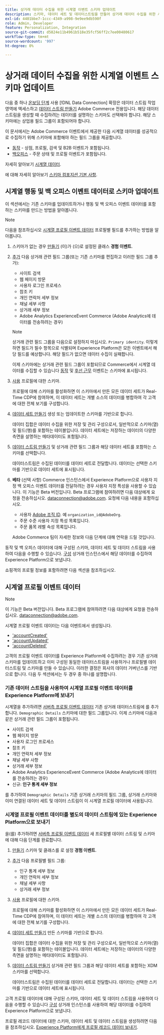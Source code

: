 ```yaml
---
title: 상거래 데이터 수집을 위한 시계열 이벤트 스키마 업데이트
description: 스키마, 데이터 세트 및 데이터스트림을 만들어 상거래 데이터 수집을 위한 시계열 이벤트 데이터를 수집하고 전송하는 방법에 대해 알아봅니다.
exl-id: 4401bbe7-1ccc-4349-a998-9e9ee9db590f
role: Admin, Developer
feature: Personalization, Integration
source-git-commit: d5824e11b4961b518e35fcf56ff2c7ee00480617
workflow-type: tm+mt
source-wordcount: '997'
ht-degree: 0%

---
```


# 상거래 데이터 수집을 위한 시계열 이벤트 스키마 업데이트

다음 중 하나 [온보딩 단계](overview.md#onboarding-steps) 사용 [!DNL Data Connection] 확장은 데이터 스트림 작업 영역에 액세스하고 [데이터 스트림 만들기](https://experienceleague.adobe.com/docs/experience-platform/datastreams/overview.html) Adobe Commerce 전용입니다. 해당 데이터 스트림을 생성할 때 수집하려는 데이터를 설명하는 스키마도 선택해야 합니다. 해당 스키마에는 상업용 필드 그룹이 포함되어야 합니다.

이 문서에서는 Adobe Commerce 이벤트에서 제공한 다음 시계열 데이터를 성공적으로 수집하기 위해 스키마에 포함해야 하는 필드 그룹을 제공합니다.

- [동작](events.md) - 상점, 프로필, 검색 및 B2B 이벤트가 포함됩니다.
- [백오피스](events-backoffice.md) - 주문 상태 및 프로필 이벤트가 포함됩니다.

자세히 알아보기 [시계열 데이터](data-ingestion.md).

에 대해 자세히 알아보기 [스키마 컴포지션 기본 사항](https://experienceleague.adobe.com/docs/experience-platform/xdm/schema/composition.html).

## 시계열 행동 및 백 오피스 이벤트 데이터로 스키마 업데이트

이 섹션에서는 기존 스키마를 업데이트하거나 행동 및 백 오피스 이벤트 데이터를 포함하는 스키마를 만드는 방법을 알아봅니다.

>[!NOTE]
>
>다음을 참조하십시오 [시계열 프로필 이벤트 데이터](#time-series-profile-event-data) 프로필별 필드를 추가하는 방법을 알아봅니다.

1. 스키마가 없는 경우 [만들기](https://experienceleague.adobe.com/docs/experience-platform/xdm/ui/resources/schemas.html#create) (이)가 (으)로 설정된 클래스 **경험 이벤트**.

1. [추가](https://experienceleague.adobe.com/docs/experience-platform/xdm/ui/resources/schemas.html#add-field-groups) 다음 상거래 관련 필드 그룹(또는 기존 스키마를 편집하고 이러한 필드 그룹 추가):

   - 사이트 검색
   - 웹 페이지 방문
   - 사용자 로그인 프로세스
   - 참조 키
   - 개인 연락처 세부 정보
   - 채널 세부 사항
   - 상거래 세부 정보
   - Adobe Analytics ExperienceEvent Commerce (Adobe Analytics에 데이터를 전송하려는 경우)

   >[!NOTE]
   >
   > 상거래 관련 필드 그룹을 다음으로 설정하지 마십시오. `Primary identity`. 이렇게 하면 필드가 필수 항목으로 식별되며 Experience Platform은 모든 이벤트에서 해당 필드를 예상합니다. 해당 필드가 없으면 데이터 수집이 실패합니다.

   이제 스키마에는 상거래 관련 필드 그룹이 포함되므로 Commerce에서 시계열 데이터를 수집할 수 있습니다 [동작](events.md) 및 [후선 근무](events-backoffice.md) 이벤트는 스키마에 표시됩니다.

1. [사용](https://experienceleague.adobe.com/docs/experience-platform/xdm/ui/resources/schemas.html#profile) 프로필에 대한 스키마.

   프로필에 대해 스키마를 활성화하면 이 스키마에서 만든 모든 데이터 세트가 Real-Time CDP에 참여하며, 이 데이터 세트는 개별 소스의 데이터를 병합하여 각 고객에 대한 전체 보기를 구성합니다.

1. [데이터 세트 만들기](https://experienceleague.adobe.com/docs/platform-learn/implement-mobile-sdk/experience-cloud/platform.html#create-a-dataset) 생성 또는 업데이트한 스키마를 기반으로 합니다.

   데이터 집합은 데이터 수집을 위한 저장 및 관리 구성으로서, 일반적으로 스키마(열) 및 필드(행)를 포함하는 테이블입니다. 데이터 세트에는 저장하는 데이터의 다양한 측면을 설명하는 메타데이터도 포함됩니다.

1. [데이터 스트림 만들기](https://experienceleague.adobe.com/docs/experience-platform/datastreams/overview.html) 및 상거래 관련 필드 그룹과 해당 데이터 세트를 포함하는 스키마를 선택합니다.

   데이터스트림은 수집된 데이터를 데이터 세트로 전달합니다. 데이터는 선택한 스키마를 기반으로 데이터 세트에 표시됩니다.

1. **베타** (선택 사항) Commerce 인스턴스에서 Experience Platform으로 사용자 지정 백 오피스 이벤트 데이터를 전달하려는 경우 사용자 지정 특성을 사용할 수 있습니다. 이 기능은 Beta 버전입니다. Beta 프로그램에 참여하려면 다음 대상에게 요청을 전송하십시오. [dataconnection@adobe.com](mailto:dataconnection@adobe.com). 요청에 다음 내용을 포함하십시오.

   - 사용자 [Adobe 조직 ID](https://experienceleague.adobe.com/docs/core-services/interface/administration/organizations.html#concept_EA8AEE5B02CF46ACBDAD6A8508646255). 예 `organization_id@AdobeOrg`.
   - 주문 수준 사용자 지정 특성 목록입니다.
   - 주문 품목 레벨 속성 목록입니다.

   Adobe Commerce 팀이 자세한 정보와 다음 단계에 대해 연락을 드릴 것입니다.

동작 및 백 오피스 데이터에 대해 구성된 스키마, 데이터 세트 및 데이터 스트림을 사용하여 다음을 수행할 수 있습니다. [구성](connect-data.md#data-collection) 상거래 인스턴스에서 해당 데이터를 수집하여 Experience Platform으로 보냅니다.

쇼핑객의 프로필 정보를 포함하려면 다음 섹션을 참조하십시오.

## 시계열 프로필 이벤트 데이터

>[!NOTE]
>
>이 기능은 Beta 버전입니다. Beta 프로그램에 참여하려면 다음 대상에게 요청을 전송하십시오. [dataconnection@adobe.com](mailto:dataconnection@adobe.com).

시계열 프로필 이벤트 데이터는 다음 이벤트에서 생성됩니다.

- [&#39;accountCreated&#39;](events-backoffice.md#accountcreated)
- [&#39;accountUpdated&#39;](events-backoffice.md#accountupdated)
- [&#39;accountDeleted&#39;](events-backoffice.md#accountdeleted)

고객의 프로필 이벤트 데이터를 Experience Platform에 수집하려는 경우 기존 상거래 스키마를 업데이트하고 이미 구성된 동일한 데이터스트림을 사용하거나 프로필별 데이터스트림 및 스키마를 만들 수 있습니다. 이러한 결정은 회사의 데이터 거버넌스를 기반으로 합니다. 다음 두 섹션에서는 두 경우 중 하나를 설명합니다.

### 기존 데이터 스트림을 사용하여 시계열 프로필 이벤트 데이터를 Experience Platform에 보내기

시계열을 추가하려면 [서버측 프로필 이벤트 데이터](events-backoffice.md#customer-profile-events-server-side) 기존 상거래 데이터스트림에 를 추가합니다. `Demographic Details` 스키마에 대한 필드 그룹입니다. 이제 스키마에 다음과 같은 상거래 관련 필드 그룹이 포함됩니다.

- 사이트 검색
- 웹 페이지 방문
- 사용자 로그인 프로세스
- 참조 키
- 개인 연락처 세부 정보
- 채널 세부 사항
- 상거래 세부 정보
- Adobe Analytics ExperienceEvent Commerce (Adobe Analytics에 데이터를 전송하려는 경우)
- 신규: **인구 통계 세부 정보**

를 추가하여 `Demographic Details` 기존 상거래 스키마의 필드 그룹, 상거래 스키마와 이미 연결된 데이터 세트 및 데이터 스트림이 이 시계열 프로필 데이터에 사용됩니다.

### 시계열 프로필 이벤트 데이터를 별도의 데이터 스트림에 있는 Experience Platform으로 보내기

을(를) 추가하려면 [서버측 프로필 이벤트 데이터](events-backoffice.md#customer-profile-events-server-side) 새 프로필별 데이터 스트림 및 스키마에 대해 다음 단계를 완료합니다.

1. [만들기](https://experienceleague.adobe.com/docs/experience-platform/xdm/ui/resources/schemas.html#create) 스키마 및 클래스를 로 설정 **경험 이벤트**.

1. [추가](https://experienceleague.adobe.com/docs/experience-platform/xdm/ui/resources/schemas.html#add-field-groups) 다음 프로필별 필드 그룹:

   - 인구 통계 세부 정보
   - 개인 연락처 세부 정보
   - 채널 세부 사항
   - 상거래 세부 정보

1. [사용](https://experienceleague.adobe.com/docs/experience-platform/xdm/ui/resources/schemas.html#profile) 프로필에 대한 스키마.

   프로필에 대해 스키마를 활성화하면 이 스키마에서 만든 모든 데이터 세트가 Real-Time CDP에 참여하며, 이 데이터 세트는 개별 소스의 데이터를 병합하여 각 고객에 대한 전체 보기를 구성합니다.

1. [데이터 세트 만들기](https://experienceleague.adobe.com/docs/platform-learn/implement-mobile-sdk/experience-cloud/platform.html#create-a-dataset) 만든 스키마를 기반으로 합니다.

   데이터 집합은 데이터 수집을 위한 저장 및 관리 구성으로서, 일반적으로 스키마(열) 및 필드(행)를 포함하는 테이블입니다. 데이터 세트에는 저장하는 데이터의 다양한 측면을 설명하는 메타데이터도 포함됩니다.

1. [데이터 스트림 만들기](https://experienceleague.adobe.com/docs/experience-platform/datastreams/overview.html) 상거래 관련 필드 그룹과 해당 데이터 세트를 포함하는 XDM 스키마를 선택합니다.

   데이터스트림은 수집된 데이터를 데이터 세트로 전달합니다. 데이터는 선택한 스키마를 기반으로 데이터 세트에 표시됩니다.

고객 프로필 데이터에 대해 구성된 스키마, 데이터 세트 및 데이터 스트림을 사용하여 다음을 수행할 수 있습니다 [구성](connect-data.md#data-collection) 상거래 인스턴스를 사용하여 해당 데이터를 수집하여 Experience Platform으로 보냅니다.

프로필 레코드 데이터에 대한 스키마, 데이터 세트 및 데이터 스트림을 생성하려면 다음을 참조하십시오. [Experience Platform에게 프로필 레코드 데이터 보내기](profile-data.md).
